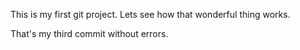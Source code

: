 This is my first git project. Lets see how that wonderful thing works.

That's my third commit without errors.
